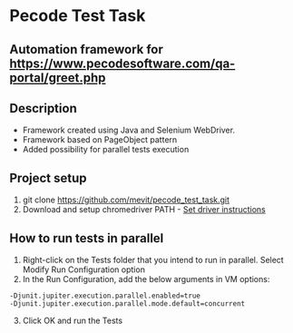# Pecode Test Task
## Automation framework for https://www.pecodesoftware.com/qa-portal/greet.php

## Description
 - Framework created using Java and Selenium WebDriver.
 - Framework based on PageObject pattern
 - Added possibility for parallel tests execution
 
## Project setup
1. git clone https://github.com/mevit/pecode_test_task.git
2. Download and setup chromedriver PATH - [Set driver instructions](https://www.selenium.dev/documentation/webdriver/getting_started/install_drivers/)

## How to run tests in parallel
1. Right-click on the Tests folder that you intend to run in parallel. Select Modify Run Configuration option
2. In the Run Configuration, add the below arguments in VM options:
```
-Djunit.jupiter.execution.parallel.enabled=true
-Djunit.jupiter.execution.parallel.mode.default=concurrent
```
3. Click OK and run the Tests
